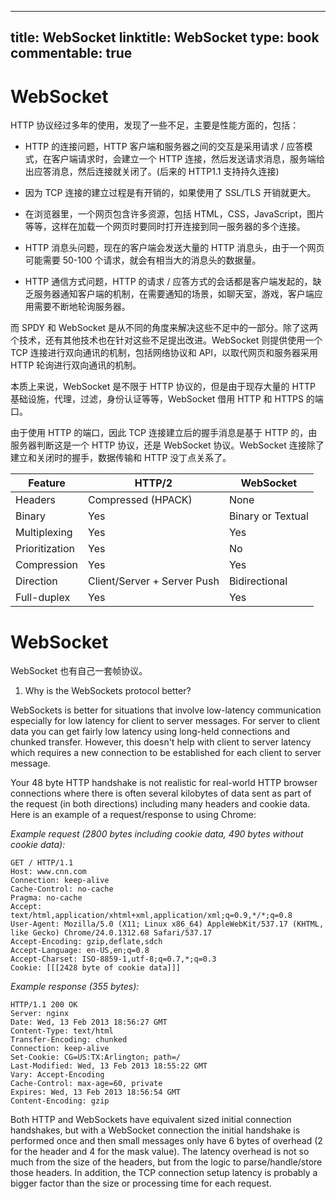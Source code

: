 
---
title: WebSocket
linktitle: WebSocket
type: book
commentable: true
---

# WebSocket

HTTP 协议经过多年的使用，发现了一些不足，主要是性能方面的，包括：

- HTTP 的连接问题，HTTP 客户端和服务器之间的交互是采用请求 / 应答模式，在客户端请求时，会建立一个 HTTP 连接，然后发送请求消息，服务端给出应答消息，然后连接就关闭了。(后来的 HTTP1.1 支持持久连接)

- 因为 TCP 连接的建立过程是有开销的，如果使用了 SSL/TLS 开销就更大。

- 在浏览器里，一个网页包含许多资源，包括 HTML，CSS，JavaScript，图片等等，这样在加载一个网页时要同时打开连接到同一服务器的多个连接。

- HTTP 消息头问题，现在的客户端会发送大量的 HTTP 消息头，由于一个网页可能需要 50-100 个请求，就会有相当大的消息头的数据量。

- HTTP 通信方式问题，HTTP 的请求 / 应答方式的会话都是客户端发起的，缺乏服务器通知客户端的机制，在需要通知的场景，如聊天室，游戏，客户端应用需要不断地轮询服务器。

而 SPDY 和 WebSocket 是从不同的角度来解决这些不足中的一部分。除了这两个技术，还有其他技术也在针对这些不足提出改进。WebSocket 则提供使用一个 TCP 连接进行双向通讯的机制，包括网络协议和 API，以取代网页和服务器采用 HTTP 轮询进行双向通讯的机制。

本质上来说，WebSocket 是不限于 HTTP 协议的，但是由于现存大量的 HTTP 基础设施，代理，过滤，身份认证等等，WebSocket 借用 HTTP 和 HTTPS 的端口。

由于使用 HTTP 的端口，因此 TCP 连接建立后的握手消息是基于 HTTP 的，由服务器判断这是一个 HTTP 协议，还是 WebSocket 协议。WebSocket 连接除了建立和关闭时的握手，数据传输和 HTTP 没丁点关系了。

| Feature        | HTTP/2                      | WebSocket         |
| -------------- | --------------------------- | ----------------- |
| Headers        | Compressed (HPACK)          | None              |
| Binary         | Yes                         | Binary or Textual |
| Multiplexing   | Yes                         | Yes               |
| Prioritization | Yes                         | No                |
| Compression    | Yes                         | Yes               |
| Direction      | Client/Server + Server Push | Bidirectional     |
| Full-duplex    | Yes                         | Yes               |

# WebSocket

WebSocket 也有自己一套帧协议。

1. Why is the WebSockets protocol better?

WebSockets is better for situations that involve low-latency communication especially for low latency for client to server messages. For server to client data you can get fairly low latency using long-held connections and chunked transfer. However, this doesn't help with client to server latency which requires a new connection to be established for each client to server message.

Your 48 byte HTTP handshake is not realistic for real-world HTTP browser connections where there is often several kilobytes of data sent as part of the request (in both directions) including many headers and cookie data. Here is an example of a request/response to using Chrome:

_Example request (2800 bytes including cookie data, 490 bytes without cookie data):_

```
GET / HTTP/1.1
Host: www.cnn.com
Connection: keep-alive
Cache-Control: no-cache
Pragma: no-cache
Accept: text/html,application/xhtml+xml,application/xml;q=0.9,*/*;q=0.8
User-Agent: Mozilla/5.0 (X11; Linux x86_64) AppleWebKit/537.17 (KHTML, like Gecko) Chrome/24.0.1312.68 Safari/537.17
Accept-Encoding: gzip,deflate,sdch
Accept-Language: en-US,en;q=0.8
Accept-Charset: ISO-8859-1,utf-8;q=0.7,*;q=0.3
Cookie: [[[2428 byte of cookie data]]]
```

_Example response (355 bytes):_

```
HTTP/1.1 200 OK
Server: nginx
Date: Wed, 13 Feb 2013 18:56:27 GMT
Content-Type: text/html
Transfer-Encoding: chunked
Connection: keep-alive
Set-Cookie: CG=US:TX:Arlington; path=/
Last-Modified: Wed, 13 Feb 2013 18:55:22 GMT
Vary: Accept-Encoding
Cache-Control: max-age=60, private
Expires: Wed, 13 Feb 2013 18:56:54 GMT
Content-Encoding: gzip
```

Both HTTP and WebSockets have equivalent sized initial connection handshakes, but with a WebSocket connection the initial handshake is performed once and then small messages only have 6 bytes of overhead (2 for the header and 4 for the mask value). The latency overhead is not so much from the size of the headers, but from the logic to parse/handle/store those headers. In addition, the TCP connection setup latency is probably a bigger factor than the size or processing time for each request.

    